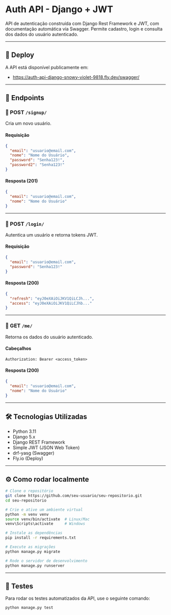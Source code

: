 
# Auth API - Django + JWT

API de autenticação construída com Django Rest Framework e JWT, com documentação automática via Swagger. Permite cadastro, login e consulta dos dados do usuário autenticado.

---

## 🚀 Deploy

A API está disponível publicamente em:

- https://auth-api-django-snowy-violet-9818.fly.dev/swagger/

---

## 📌 Endpoints

### 🔐 POST `/signup/`  
Cria um novo usuário.

#### Requisição
```json
{
  "email": "usuario@email.com",
  "nome": "Nome do Usuário",
  "password": "Senha123!",
  "password2": "Senha123!"
}
```

#### Resposta (201)
```json
{
  "email": "usuario@email.com",
  "nome": "Nome do Usuário"
}
```

---

### 🔑 POST `/login/`  
Autentica um usuário e retorna tokens JWT.

#### Requisição
```json
{
  "email": "usuario@email.com",
  "password": "Senha123!"
}
```

#### Resposta (200)
```json
{
  "refresh": "eyJ0eXAiOiJKV1QiLCJh...",
  "access": "eyJ0eXAiOiJKV1QiLCJhb..."
}
```

---

### 👤 GET `/me/`  
Retorna os dados do usuário autenticado.

#### Cabeçalhos
```
Authorization: Bearer <access_token>
```

#### Resposta (200)
```json
{
  "email": "usuario@email.com",
  "nome": "Nome do Usuário"
}
```

---

## 🛠️ Tecnologias Utilizadas

- Python 3.11
- Django 5.x
- Django REST Framework
- Simple JWT (JSON Web Token)
- drf-yasg (Swagger)
- Fly.io (Deploy)

---

## ⚙️ Como rodar localmente

```bash
# Clone o repositório
git clone https://github.com/seu-usuario/seu-repositorio.git
cd seu-repositorio

# Crie e ative um ambiente virtual
python -m venv venv
source venv/bin/activate  # Linux/Mac
venv\Scripts\activate     # Windows

# Instale as dependências
pip install -r requirements.txt

# Execute as migrações
python manage.py migrate

# Rode o servidor de desenvolvimento
python manage.py runserver
```

---

## 🧪 Testes

Para rodar os testes automatizados da API, use o seguinte comando:

```bash
python manage.py test
```


